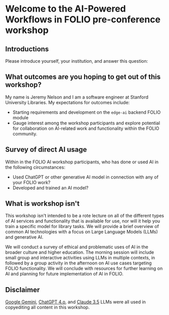 # Welcome to the AI-Powered Workflows in FOLIO pre-conference workshop

## Introductions
Please introduce yourself, your institution, and answer this question:

## What outcomes are you hoping to get out of this workshop?

My name is Jeremy Nelson and I am a software engineer at Stanford University 
Libraries. My expectations for outcomes include:
* Starting requirements and development on the `edge-ai` backend FOLIO module
* Gauge interest among the workshop participants and explore potential for collaboration 
  on AI-related work and functionality within the FOLIO community.

## Survey of direct AI usage
Within in the FOLIO AI workshop participants, who has done or used AI in the following 
circumstances:

- Used ChatGPT or other generative AI model in connection with any of your FOLIO work?
- Developed and trained an AI model?

## What is workshop isn't
This workshop isn't intended to be a rote lecture on all of the different types of AI
services and functionality that is available for use, nor will it help you train a specific model
for library tasks. We will provide a brief overview of common AI technologies with a focus on 
Large Language Models (LLMs) and generative AI.
 
We will conduct a survey of ethical and problematic uses of AI in the broader culture and higher 
education.
The morning session will include small group and interactive activities using LLMs in 
multiple contexts, in followed by a group activity in the afternoon on AI use cases targeting 
FOLIO functionality. We will conclude with resources for further learning on AI and planning 
for future implementation of AI in FOLIO.

## Disclaimer
[Google Gemini](https://gemini.google.com), [ChatGPT 4.o](https://chatgpt.com/), and 
[Claude 3.5](https://claude.ai/) LLMs were all used in copyediting all content in 
this workshop.

